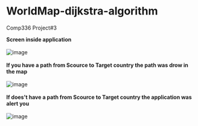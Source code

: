 # WorldMap-dijkstra-algorithm
Comp336 Project#3


**Screen inside application**
<br><br>
![image](https://user-images.githubusercontent.com/102483320/227712098-b5a71eeb-4397-4646-a3c5-a34b0fbc4258.png)
<br><br>
**If you have a path from Scource to Target country the path was drow in the map**
<br><br>
![image](https://user-images.githubusercontent.com/102483320/227712037-008390fc-cb56-4571-8e05-991a13d45af4.png)
<br><br>
**If does't have a path from Scource to Target country the application was alert you**
<br><br>
![image](https://user-images.githubusercontent.com/102483320/227712275-32071d13-87b2-4bae-94b4-7a4e9ab7c578.png)


